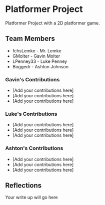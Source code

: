# Platformer Project
Platformer Project with a 2D platformer game. 


## Team Members
* fchsLemke - Mr. Lemke
* GMolter - Gavin Molter
* LPenney33 - Luke Penney 
* Boggedr - Ashton Johnson

### Gavin's Contributions
* [Add your contributions here]
* [Add your contributions here]
* [Add your contributions here]

### Luke's Contributions
* [Add your contributions here]
* [Add your contributions here]
* [Add your contributions here]

### Ashton's Contributions
* [Add your contributions here]
* [Add your contributions here]
* [Add your contributions here]

## Reflections

Your write up will go here
